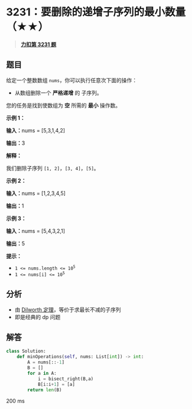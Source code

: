 # 3231：要删除的递增子序列的最小数量（★★）


> <u>**[力扣第 3231 题](https://leetcode.cn/problems/minimum-number-of-increasing-subsequence-to-be-removed/)**</u>

## 题目

<p>给定一个整数数组 <code>nums</code>，你可以执行任意次下面的操作：</p>

<ul>
<li>从数组删除一个 <strong>严格递增</strong> 的 <span data-keyword="subsequence-array">子序列</span>。</li>
</ul>

<p>您的任务是找到使数组为 <strong>空</strong> 所需的 <strong>最小</strong> 操作数。</p>



<p><strong class="example">示例 1：</strong></p>

<div class="example-block">
<p><span class="example-io"><b>输入：</b>nums = [5,3,1,4,2]</span></p>

<p><span class="example-io"><b>输出：</b>3</span></p>

<p><strong>解释：</strong></p>

<p>我们删除子序列 <code>[1, 2]</code>，<code>[3, 4]</code>，<code>[5]</code>。</p>
</div>

<p><strong class="example">示例 2：</strong></p>

<div class="example-block">
<p><span class="example-io"><b>输入：</b></span><span class="example-io">nums = [1,2,3,4,5]</span></p>

<p><span class="example-io"><b>输出：</b></span><span class="example-io">1</span></p>
</div>

<p><strong class="example">示例 3：</strong></p>

<div class="example-block">
<p><span class="example-io"><b>输入：</b></span><span class="example-io">nums = [5,4,3,2,1]</span></p>

<p><span class="example-io"><b>输出：</b></span><span class="example-io">5</span></p>
</div>



<p><strong>提示：</strong></p>

<ul>
<li><code>1 &lt;= nums.length &lt;= 10<sup>5</sup></code></li>
<li><code>1 &lt;= nums[i] &lt;= 10<sup>5</sup></code></li>
</ul>




## 分析

- 由 [Dilworth 定理](https://oi.wiki/math/order-theory/#dilworth-%E5%AE%9A%E7%90%86%E4%B8%8E-mirsky-%E5%AE%9A%E7%90%86)，等价于求最长不减的子序列
- 即是经典的 dp 问题

## 解答


```python
class Solution:
    def minOperations(self, nums: List[int]) -> int:
        A = nums[::-1]
        B = []
        for a in A:
            i = bisect_right(B,a)
            B[i:i+1] = [a]
        return len(B)
```
200 ms
